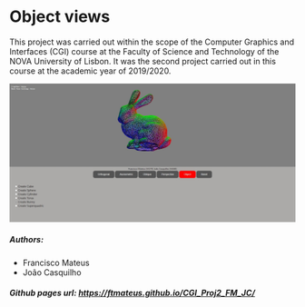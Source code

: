 # Object views

This project was carried out within the scope of the Computer Graphics and Interfaces (CGI) course at the Faculty of Science and Technology of the NOVA University of Lisbon. It was the second project carried out in this course at the academic year of 2019/2020.

![image info](./screenshot.jpeg)


##### Authors:
- Francisco Mateus
- João Casquilho


##### Github pages url: https://ftmateus.github.io/CGI_Proj2_FM_JC/
